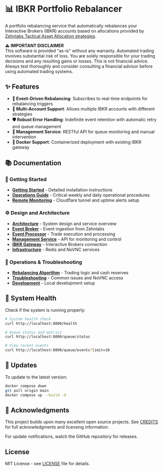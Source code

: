 # 📊 IBKR Portfolio Rebalancer

A portfolio rebalancing service that automatically rebalances your Interactive Brokers (IBKR) accounts based on allocations provided by [Zehnlabs Tactical Asset Allocation strategies](https://fintech.zehnlabs.com).

⚠️ **IMPORTANT DISCLAIMER**  
This software is provided "as-is" without any warranty. Automated trading involves substantial risk of loss. You are solely responsible for your trading decisions and any resulting gains or losses. This is not financial advice. Always test thoroughly and consider consulting a financial advisor before using automated trading systems.

## ✨ Features

- **🔄 Event-Driven Rebalancing**: Subscribes to real-time endpoints for rebalancing triggers
- **🏦 Multi-Account Support**: Allows multiple IBKR accounts with different strategies
- **🛡️ Robust Error Handling**: Indefinite event retention with automatic retry and queue management
- **📱 Management Service**: RESTful API for queue monitoring and manual intervention
- **🐳 Docker Support**: Containerized deployment with existing IBKR gateway

## 📚 Documentation

### 🚀 Getting Started
- **[Getting Started](docs/getting-started.md)** - Detailed installation instructions  
- **[Operations Guide](docs/operations.md)** - Critical weekly and daily operational procedures
- **[Remote Monitoring](docs/monitoring.md)** - Cloudflare tunnel and uptime alerts setup

### ⚙️ Design and Architecture
- **[Architecture](docs/architecture.md)** - System design and service overview
- **[Event Broker](docs/services/event-broker.md)** - Event ingestion from Zehnlabs
- **[Event Processor](docs/services/event-processor.md)** - Trade execution and processing
- **[Management Service](docs/services/management-service.md)** - API for monitoring and control
- **[IBKR Gateway](docs/services/ibkr-gateway.md)** - Interactive Brokers connection
- **[Infrastructure](docs/services/infrastructure.md)** - Redis and NoVNC services

### 🔧 Operations & Troubleshooting  
- **[Rebalancing Algorithm](docs/rebalancing.md)** - Trading logic and cash reserves
- **[Troubleshooting](docs/troubleshooting.md)** - Common issues and NoVNC access
- **[Development](docs/development.md)** - Local development setup

## 🏥 System Health

Check if the system is running properly:

```bash
# System health check
curl http://localhost:8000/health

# Queue status and metrics
curl http://localhost:8000/queue/status

# View recent events
curl http://localhost:8000/queue/events?limit=10
```

## 🔄 Updates

To update to the latest version:

```bash
docker compose down
git pull origin main
docker compose up --build -d
```

## 🙏 Acknowledgments

This project builds upon many excellent open source projects. See [CREDITS](CREDITS.md) for full acknowledgments and licensing information.

For update notifications, watch the GitHub repository for releases.

## License

MIT License - see [LICENSE](LICENSE) file for details.